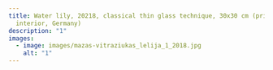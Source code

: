 ```yaml
---
title: Water lily, 20218, classical thin glass technique, 30x30 cm (private
  interior, Germany)
description: "1"
images:
  - image: images/mazas-vitraziukas_lelija_1_2018.jpg
    alt: "1"
---
```

